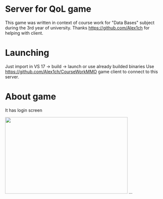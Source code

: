 # Server for QoL game 

This game was written in context of course work for "Data Bases" subject during the 3rd year of university.
Thanks https://github.com/Alex1ch for helping with client.

# Launching
Just import in VS 17 -> build -> launch
or use already builded binaries
Use https://github.com/Alex1ch/CourseWorkMMO game client to connect to this server.


# About game
<p>It has login screen</p>
<img src="https://user-images.githubusercontent.com/43439351/45877076-5948d900-bda5-11e8-9fc8-9307a19568f2.PNG" width="400" height="250" />
...
